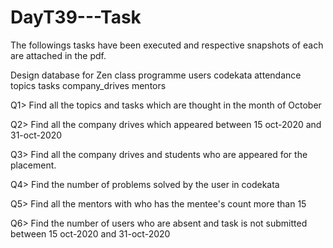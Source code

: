 # DayT39---Task

The followings tasks have been executed and respective snapshots of each are attached in the pdf.

Design database for Zen class programme
users
codekata
attendance
topics
tasks
company_drives
mentors


Q1> Find all the topics and tasks which are thought in the month of October

Q2> Find all the company drives which appeared between 15 oct-2020 and 31-oct-2020

Q3> Find all the company drives and students who are appeared for the placement.

Q4> Find the number of problems solved by the user in codekata

Q5> Find all the mentors with who has the mentee's count more than 15

Q6> Find the number of users who are absent and task is not submitted  between 15 oct-2020 and 31-oct-2020
